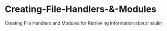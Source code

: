 # Creating-File-Handlers-&-Modules
 Creating File Handlers and Modules for Retrieving Information about Insulin
